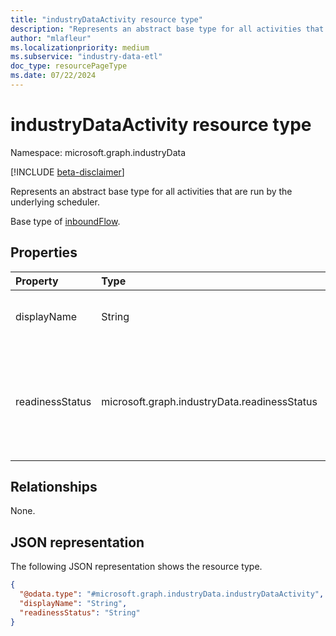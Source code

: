 ```yaml
---
title: "industryDataActivity resource type"
description: "Represents an abstract base type for all activities that are run by the underlying scheduler."
author: "mlafleur"
ms.localizationpriority: medium
ms.subservice: "industry-data-etl"
doc_type: resourcePageType
ms.date: 07/22/2024
---
```


# industryDataActivity resource type

Namespace: microsoft.graph.industryData

[!INCLUDE [beta-disclaimer](../../includes/beta-disclaimer.md)]

Represents an abstract base type for all activities that are run by the underlying scheduler.

Base type of [inboundFlow](../resources/industrydata-inboundflow.md).

## Properties

| Property        | Type            | Description                                                                                                                                                               |
| :-------------- | :-------------- | :------------------------------------------------------------------------------------------------------------------------------------------------------------------------ |
| displayName     | String          | The name of the activity. Maximum supported length is 100 characters.                                                                                                                                                 |
| readinessStatus | microsoft.graph.industryData.readinessStatus | The state of the activity from creation through to ready to do work. The possible values are: `notReady`, `ready`, `failed`, `disabled`, `expired`, `unknownFutureValue`. |

## Relationships

None.

## JSON representation

The following JSON representation shows the resource type.

<!-- {
  "blockType": "resource",
  "keyProperty": "id",
  "@odata.type": "microsoft.graph.industryData.industryDataActivity",
  "openType": false
}
-->

```json
{
  "@odata.type": "#microsoft.graph.industryData.industryDataActivity",
  "displayName": "String",
  "readinessStatus": "String"
}
```
